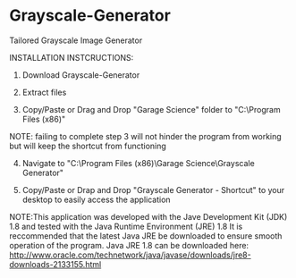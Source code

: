 # Grayscale-Generator
Tailored Grayscale Image Generator

INSTALLATION INSTCRUCTIONS:

1) Download Grayscale-Generator

2) Extract files

3) Copy/Paste or Drag and Drop "Garage Science" folder to "C:\Program Files (x86)\"

NOTE: failing to complete step 3 will not hinder the program from working but will keep the shortcut from functioning

4) Navigate to "C:\Program Files (x86)\Garage Science\Grayscale Generator"

5) Copy/Paste or Drap and Drop "Grayscale Generator - Shortcut" to your desktop to easily access the application

NOTE:This application was developed with the Jave Development Kit (JDK) 1.8 and tested with the Java Runtime Environment (JRE) 1.8
It is reccommended that the latest Java JRE be downloaded to ensure smooth operation of the program.
Java JRE 1.8 can be downloaded here: http://www.oracle.com/technetwork/java/javase/downloads/jre8-downloads-2133155.html
